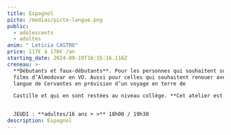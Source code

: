 ```yaml
---
title: Espagnol
picto: /medias/picto-langue.png
public:
  - adolescents
  - adultes
anim: " Leticia CASTRO"
price: 117€ à 176€ /an
starting_date: 2024-09-19T16:15:16.116Z
creneau: >-
  **Débutants et faux-débutants**. Pour les personnes qui souhaitent suivre les
  films d’Almodovar en VO. Aussi pour celles qui souhaitent renouer avec la
  langue de Cervantes en prévision d’un voyage en terre de

  Castille et qui en sont restées au niveau collège. **Cet atelier est fait pour vous !**


  JEUDI : **adultes/16 ans + >** 18h00 / 19h30
description: Espagnol
---
```

